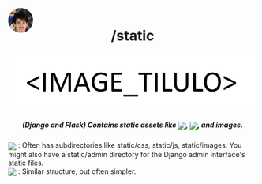 <img align="center" style='position: fixed' width=50 src="https://github.com/NavajasThomaz/RepositoryModel/blob/main/static/images/3x4Redonda.png?raw=true" />

<div align="center">
<h1>/static</h>

</div>
<div align="center">
<img align="center" width=500 src="https://github.com/NavajasThomaz/RepositoryModel/blob/main/static/images/image_titulo.png?raw=true" />
</div>

##### <div align="center">(Django and Flask) Contains static assets like <img src="https://img.shields.io/badge/css3-%231572B6.svg?style=for-the-badge&logo=css3&logoColor=white" target="_blank" height="20" align='center'>, <img src="https://img.shields.io/badge/javascript-%23323330.svg?style=for-the-badge&logo=javascript&logoColor=%23F7DF1E" target="_blank" height="20" align='center'>, and images.</div>

<div style=display:inline-block>
<img align="center" width=100 src="https://automationpanda.com/wp-content/uploads/2017/09/django-logo-negative.png" />
: Often has subdirectories like static/css, static/js, static/images. You might also have a static/admin directory for the Django admin interface's static files.
</div>
<div>
<img align="center" width=100 src="https://upload.wikimedia.org/wikipedia/commons/3/3c/Flask_logo.svg" />
: Similar structure, but often simpler.
</div>